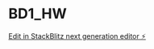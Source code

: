 # BD1_HW

[Edit in StackBlitz next generation editor ⚡️](https://stackblitz.com/~/github.com/KAMRANKHANALWI/BD1_HW)
